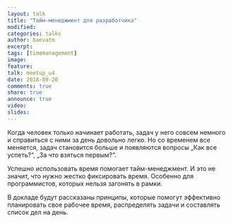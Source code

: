 ```yaml
---
layout: talk
title: "Тайм-менеджмент для разработчика"
modified:
categories: talks
author: baevatm
excerpt:
tags: [timemanagement]
image:
feature:
talk: meetup_u4
date: 2018-09-20
comments: true
share: true
announce: true
video:
slides:
---
```


Когда человек только начинает работать, задач у него совсем немного и справиться с ними за день довольно легко. 
Но со временем все меняется, задач становится больше и появляются вопросы 
&#8222;Как все успеть?&#8220;, &#8222;За что взяться первым?&#8220;. 

Успешно использовать время помогает тайм-менеджмент. И это не значит, что нужно жестко фиксировать время.
Особенно для программистов, которых нельзя загонять в рамки. 

В докладе будут рассказаны принципы, которые помогут эффективно планировать свое рабочее время, 
распределять задачи и составлять список дел на день.